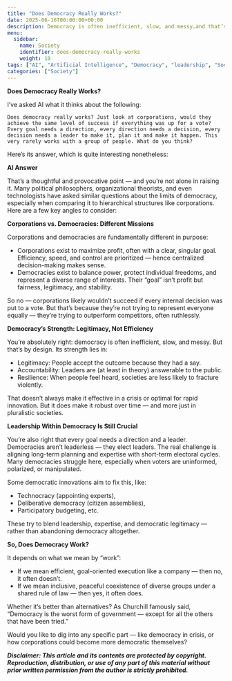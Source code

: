 ```yaml
---
title: "Does Democracy Really Works?"
date: 2025-06-16T00:00:00+00:00
description: Democracy is often inefficient, slow, and messy…and that’s by design.
menu:
  sidebar:
    name: Society
    identifier: does-democracy-really-works
    weight: 10
tags: ["AI", "Artificial Intelligence", "Democracy", "leadership", "Society"]
categories: ["Society"]
---
```

**Does Democracy Really Works?**

I’ve asked AI what it thinks about the following:

```
Does democracy really works? Just look at corporations, would they achieve the same level of success if everything was up for a vote? Every goal needs a direction, every direction needs a decision, every decision needs a leader to make it, plan it and make it happen. This very rarely works with a group of people. What do you think?
```

Here’s its answer, which is quite interesting nonetheless:

 **AI Answer**

That’s a thoughtful and provocative point — and you’re not alone in raising it. Many political philosophers, organizational theorists, and even technologists have asked similar questions about the limits of democracy, especially when comparing it to hierarchical structures like corporations. Here are a few key angles to consider:

**Corporations vs. Democracies: Different Missions**

Corporations and democracies are fundamentally different in purpose:

- Corporations exist to maximize profit, often with a clear, singular goal. Efficiency, speed, and control are prioritized — hence centralized decision-making makes sense.
- Democracies exist to balance power, protect individual freedoms, and represent a diverse range of interests. Their “goal” isn’t profit but fairness, legitimacy, and stability.

So no — corporations likely wouldn’t succeed if every internal decision was put to a vote. But that’s because they’re not trying to represent everyone equally — they’re trying to outperform competitors, often ruthlessly.

**Democracy’s Strength: Legitimacy, Not Efficiency**

You’re absolutely right: democracy is often inefficient, slow, and messy. But that’s by design. Its strength lies in:

- Legitimacy: People accept the outcome because they had a say.
- Accountability: Leaders are (at least in theory) answerable to the public.
- Resilience: When people feel heard, societies are less likely to fracture violently.

That doesn’t always make it effective in a crisis or optimal for rapid innovation. But it does make it robust over time — and more just in pluralistic societies.

**Leadership Within Democracy Is Still Crucial**

You’re also right that every goal needs a direction and a leader. Democracies aren’t leaderless — they elect leaders. The real challenge is aligning long-term planning and expertise with short-term electoral cycles. Many democracies struggle here, especially when voters are uninformed, polarized, or manipulated.

Some democratic innovations aim to fix this, like:

- Technocracy (appointing experts),
- Deliberative democracy (citizen assemblies),
- Participatory budgeting, etc.

These try to blend leadership, expertise, and democratic legitimacy — rather than abandoning democracy altogether.

**So, Does Democracy Work?**

It depends on what we mean by “work”:

- If we mean efficient, goal-oriented execution like a company — then no, it often doesn’t.
- If we mean inclusive, peaceful coexistence of diverse groups under a shared rule of law — then yes, it often does.

Whether it’s better than alternatives? As Churchill famously said, “Democracy is the worst form of government — except for all the others that have been tried.”

Would you like to dig into any specific part — like democracy in crisis, or how corporations could become more democratic themselves?

  
  
**_Disclaimer: This article and its contents are protected by copyright. Reproduction, distribution, or use of any part of this material without prior written permission from the author is strictly prohibited._**
